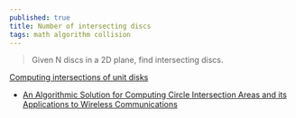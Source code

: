 ```yaml
---
published: true
title: Number of intersecting discs
tags: math algorithm collision
---
```

> Given N discs in a 2D plane, find intersecting discs.

[Computing intersections of unit disks](https://mathoverflow.net/questions/383572/computing-intersections-of-unit-disks/383576#383576)
- [An Algorithmic Solution for
Computing Circle Intersection Areas and
its Applications to Wireless Communications](https://arxiv.org/pdf/1204.3569.pdf)
